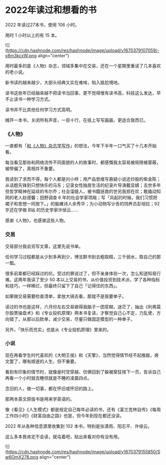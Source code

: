 # 2022年读过和想看的书

2022 年读过27本书，使用 106 小时。

用时 1 小时以上的有 15 本。

![](https://cdn.hashnode.com/res/hashnode/image/upload/v1670379107059/-x8m3kcxW.png align="center")

用时最多的是《人物》杂志，领域多集中在交易，还在一个星期里重读了几本喜欢的老小说。

新书读的越来越少，大部头经典又实在难啃，陷入尴尬境地。

读书这些年已经越来越不把读书当回事，更不觉得惟有读书高，科技这么发达，早不止读书一种学习方式。

读书并不比其他任何学习方式高明。

摊开一本书，关闭所有声音，一目十行，在纸上写写画画，更适合我而已。

### **《人物》**

一直都有「[和《人物》杂志学写作](http://mp.weixin.qq.com/s?__biz=MzI3MzU5MDA1OQ==&mid=2247486934&idx=1&sn=e36229d3932feb96b96fceaba8481855&chksm=eb21bf92dc563684869a5dfc5672432acb293d3e26fa6c697602630c8c1ca2f8458c41a8d1ac&scene=21#wechat_redirect)」的想法，今年下半年一口气买了十几本开始看。

每当看见那些和网络流传不同面貌的人的故事时，都感慨我太容易被局限被蒙蔽，被带偏了，真相并不重要。

我读到了求而不得，每个人都是刘小样；用产品思维写悬疑小说还炒股的紫金陈；从话题先锋到只想快乐的马东；记录女性独居生活的纪录片导演戴显婧；去世多年但哲学精神在延续的韦尔乔；社会溜缝人，被书籍拯救的世另我郑在欢；敢撬动知网的老人赵德馨；田野调查 6 年的社会学家项飚；写「风起的时候，我们习惯把裙子和思想一同按下。」的脑瘫诗人余秀华；为小动物写讣告的饲养员彭培拉；92 岁还在学做 B站 的历史学家许倬云……

感谢《人物》，也感谢这些人物。

### **交易**

交易部分我会另写文章，这里先说书单。

任何学习过程都是从少到多再到少，博览群书到去粗取精，三千弱水，取自己的那一瓢。

很多前辈都已经踩过的坑，受过的罪说过了，但不亲身体验一次，怎么知道知易行难。这两年我读了至少 50 本以上交易的书，从价值投资到技术派，学了各种指标和技巧，一样稀烂，但最终只留下了自己「记得住的东西」。

如果做交易需要检查清单，拿放大镜去看，那就不是我要单子。

读过的书也是这样，六月份左右交易做得我脑子一团浆糊，迷茫了，抽出《利弗莫尔股票操盘术》和《专业投机原理》两本书复读，才察觉自己心不定，力乱使，方向错了，从那以后砍单，减少交易，尽量只做固定模型的一种单子。

另外，「快乐而充实」也是从《专业投机原理》里来的。

### **小说**

现在再看学生时代喜欢的《大明王侯》和《天擎》，当然觉得情节经不起推敲，爽文罢了，哪有顺遂的人生，但不重要。

看到有印象的情节时，就像是时空穿越，仿佛回到了躲被窝狂按下一页，告诉自己再看一个小时就去睡但就是不睡的凌晨四点。

念旧的人，做一切事，都在怀旧或怀旧的路上。

那两本英文原版书是用来学英语的。

像《看见》《人生模式》都是规定自己每年必读的书，还有《富兰克林自传》《每周工作四小时》《财富自由之路》也是，但今年到现在都还没读。

2022 年从各种信息源里收集到 102 本书，特别是张潇雨、阳志平、许倬云。

这么多本我肯定不会读，就屯着吧，贴出来看对你有没有用。

![](https://cdn.hashnode.com/res/hashnode/image/upload/v1670379155850/Sw6OmX278.png align="center")